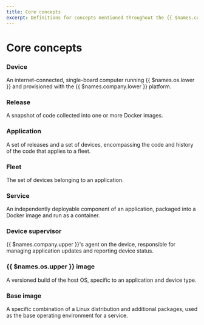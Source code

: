 ```yaml
---
title: Core concepts
excerpt: Definitions for concepts mentioned throughout the {{ $names.company.lower }} documentation
---
```


# Core concepts

### Device

An internet-connected, single-board computer running {{ $names.os.lower }} and provisioned with the {{ $names.company.lower }} platform.

### Release

A snapshot of code collected into one or more Docker images.

### Application

A set of releases and a set of devices, encompassing the code and history of the code that applies to a fleet.

### Fleet

The set of devices belonging to an application.

### Service

An independently deployable component of an application, packaged into a Docker image and run as a container.

### Device supervisor

{{ $names.company.upper }}'s agent on the device, responsible for managing application updates and reporting device status.

### {{ $names.os.upper }} image

A versioned build of the host OS, specific to an application and device type.

### Base image

A specific combination of a Linux distribution and additional packages, used as the base operating environment for a service.
